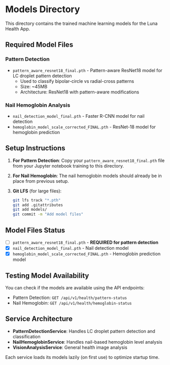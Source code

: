 # Models Directory

This directory contains the trained machine learning models for the Luna Health App.

## Required Model Files

### Pattern Detection
- `pattern_aware_resnet18_final.pth` - Pattern-aware ResNet18 model for LC droplet pattern detection
  - Used to classify bipolar-circle vs radial-cross patterns
  - Size: ~45MB
  - Architecture: ResNet18 with pattern-aware modifications

### Nail Hemoglobin Analysis  
- `nail_detection_model_final.pth` - Faster R-CNN model for nail detection
- `hemoglobin_model_scale_corrected_FINAL.pth` - ResNet-18 model for hemoglobin prediction

## Setup Instructions

1. **For Pattern Detection**: 
   Copy your `pattern_aware_resnet18_final.pth` file from your Jupyter notebook training to this directory.

2. **For Nail Hemoglobin**:
   The nail hemoglobin models should already be in place from previous setup.

3. **Git LFS** (for large files):
   ```bash
   git lfs track "*.pth"
   git add .gitattributes
   git add models/
   git commit -m "Add model files"
   ```

## Model Files Status

- [ ] `pattern_aware_resnet18_final.pth` - **REQUIRED for pattern detection**
- [x] `nail_detection_model_final.pth` - Nail detection model
- [x] `hemoglobin_model_scale_corrected_FINAL.pth` - Hemoglobin prediction model

## Testing Model Availability

You can check if the models are available using the API endpoints:

- Pattern Detection: `GET /api/v1/health/pattern-status`
- Nail Hemoglobin: `GET /api/v1/health/hemoglobin-status`

## Service Architecture

- **PatternDetectionService**: Handles LC droplet pattern detection and classification
- **NailHemoglobinService**: Handles nail-based hemoglobin level analysis  
- **VisionAnalysisService**: General health image analysis

Each service loads its models lazily (on first use) to optimize startup time.
